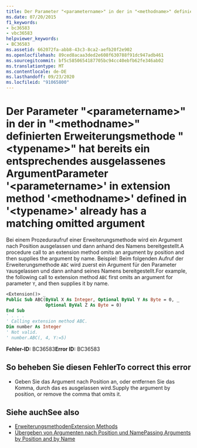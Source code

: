 ```yaml
---
title: Der Parameter "<parametername>" in der in "<methodname>" definierten Erweiterungsmethode "<typename>" hat bereits ein entsprechendes ausgelassenes Argument
ms.date: 07/20/2015
f1_keywords:
- bc36583
- vbc36583
helpviewer_keywords:
- BC36583
ms.assetid: 662072fa-abb8-43c3-8ca2-aefb20f2e902
ms.openlocfilehash: 89ced8acaa3ded2e608f630788f91dc947adb461
ms.sourcegitcommit: bf5c5850654187705bc94cc40ebfb62fe346ab02
ms.translationtype: MT
ms.contentlocale: de-DE
ms.lasthandoff: 09/23/2020
ms.locfileid: "91065800"
---
```

# <a name="parameter-parametername-in-extension-method-methodname-defined-in-typename-already-has-a-matching-omitted-argument"></a><span data-ttu-id="db6b2-102">Der Parameter "\<parametername>" in der in "\<methodname>" definierten Erweiterungsmethode "\<typename>" hat bereits ein entsprechendes ausgelassenes Argument</span><span class="sxs-lookup"><span data-stu-id="db6b2-102">Parameter '\<parametername>' in extension method '\<methodname>' defined in '\<typename>' already has a matching omitted argument</span></span>

<span data-ttu-id="db6b2-103">Bei einem Prozeduraufruf einer Erweiterungsmethode wird ein Argument nach Position ausgelassen und dann anhand des Namens bereitgestellt.</span><span class="sxs-lookup"><span data-stu-id="db6b2-103">A procedure call to an extension method omits an argument by position and then supplies the argument by name.</span></span> <span data-ttu-id="db6b2-104">Beispiel: Beim folgenden Aufruf der Erweiterungsmethode `ABC` wird zuerst ein Argument für den Parameter `Y`ausgelassen und dann anhand seines Namens bereitgestellt.</span><span class="sxs-lookup"><span data-stu-id="db6b2-104">For example, the following call to extension method `ABC` first omits an argument for parameter `Y`, and then supplies it by name.</span></span>  
  
```vb  
<Extension()> _  
Public Sub ABC(ByVal X As Integer, Optional ByVal Y As Byte = 0, _  
               Optional ByVal Z As Byte = 0)  
End Sub  
' . . .  
' Calling extension method ABC.  
Dim number As Integer  
' Not valid.  
' number.ABC(, 4, Y:=5)  
```  
  
 <span data-ttu-id="db6b2-105">**Fehler-ID:** BC36583</span><span class="sxs-lookup"><span data-stu-id="db6b2-105">**Error ID:** BC36583</span></span>  
  
## <a name="to-correct-this-error"></a><span data-ttu-id="db6b2-106">So beheben Sie diesen Fehler</span><span class="sxs-lookup"><span data-stu-id="db6b2-106">To correct this error</span></span>  
  
- <span data-ttu-id="db6b2-107">Geben Sie das Argument nach Position an, oder entfernen Sie das Komma, durch das es ausgelassen wird.</span><span class="sxs-lookup"><span data-stu-id="db6b2-107">Supply the argument by position, or remove the comma that omits it.</span></span>  
  
## <a name="see-also"></a><span data-ttu-id="db6b2-108">Siehe auch</span><span class="sxs-lookup"><span data-stu-id="db6b2-108">See also</span></span>

- [<span data-ttu-id="db6b2-109">Erweiterungsmethoden</span><span class="sxs-lookup"><span data-stu-id="db6b2-109">Extension Methods</span></span>](../programming-guide/language-features/procedures/extension-methods.md)
- [<span data-ttu-id="db6b2-110">Übergeben von Argumenten nach Position und Name</span><span class="sxs-lookup"><span data-stu-id="db6b2-110">Passing Arguments by Position and by Name</span></span>](../programming-guide/language-features/procedures/passing-arguments-by-position-and-by-name.md)
